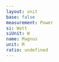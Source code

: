 ```yaml
---
layout: unit
base: false
measurement: Power
si: Watt
siUnit: W
name: Magnus
unit: M
ratio: undefined
---
```

